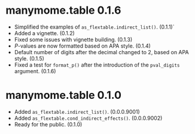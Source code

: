 # manymome.table 0.1.6

- Simplified the examples of `as_flextable.indirect_list()`. (0.1.1)`
- Added a vignette. (0.1.2)
- Fixed some issues with vignette building. (0.1.3)
- *P*-values are now formatted based on APA style. (0.1.4)
- Default number of digits after the decimal
  changed to 2, based on APA style. (0.1.5)
- Fixed a test for `format_p()` after the
  introduction of the `pval_digits`
  argument. (0.1.6)

# manymome.table 0.1.0

- Added `as_flextable.indirect_list()`. (0.0.0.9001)
- Added `as_flextable.cond_indirect_effects()`. (0.0.0.9002)
- Ready for the public. (0.1.0)
